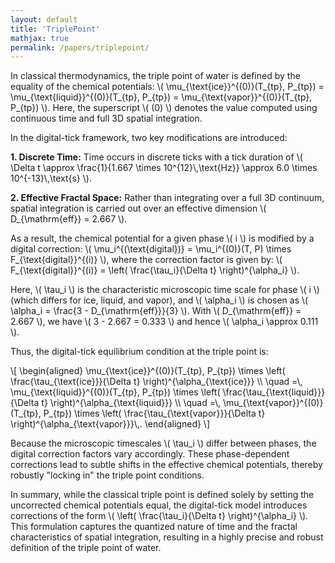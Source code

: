 ```yaml
---
layout: default
title: 'TriplePoint'
mathjax: true
permalink: /papers/triplepoint/
---
```



<p>
  In classical thermodynamics, the triple point of water is defined by the
  equality of the chemical potentials: \( \mu_{\text{ice}}^{(0)}(T_{tp}, P_{tp})
  = \mu_{\text{liquid}}^{(0)}(T_{tp}, P_{tp}) = \mu_{\text{vapor}}^{(0)}(T_{tp},
  P_{tp}) \). Here, the superscript \( (0) \) denotes the value computed using
  continuous time and full 3D spatial integration.
</p>

<p>In the digital-tick framework, two key modifications are introduced:</p>

<p>
  <strong>1. Discrete Time:</strong>
  Time occurs in discrete ticks with a tick duration of \( \Delta t \approx
  \frac{1}{1.667 \times 10^{12}\,\text{Hz}} \approx 6.0 \times
  10^{-13}\,\text{s} \).
</p>

<p>
  <strong>2. Effective Fractal Space:</strong>
  Rather than integrating over a full 3D continuum, spatial integration is
  carried out over an effective dimension \( D_{\mathrm{eff}} = 2.667 \).
</p>

<p>
  As a result, the chemical potential for a given phase \( i \) is modified by a
  digital correction: \( \mu_i^{(\text{digital})} = \mu_i^{(0)}(T, P) \times
  F_{\text{digital}}^{(i)} \), where the correction factor is given by: \(
  F_{\text{digital}}^{(i)} = \left( \frac{\tau_i}{\Delta t} \right)^{\alpha_i}
  \).
</p>

<p>
  Here, \( \tau_i \) is the characteristic microscopic time scale for phase \( i
  \) (which differs for ice, liquid, and vapor), and \( \alpha_i \) is chosen as
  \( \alpha_i = \frac{3 - D_{\mathrm{eff}}}{3} \). With \( D_{\mathrm{eff}} =
  2.667 \), we have \( 3 - 2.667 = 0.333 \) and hence \( \alpha_i \approx 0.111
  \).
</p>

<p>Thus, the digital-tick equilibrium condition at the triple point is:</p>

<p>
  \[ \begin{aligned} \mu_{\text{ice}}^{(0)}(T_{tp}, P_{tp}) \times \left(
  \frac{\tau_{\text{ice}}}{\Delta t} \right)^{\alpha_{\text{ice}}} \\ \quad =\,
  \mu_{\text{liquid}}^{(0)}(T_{tp}, P_{tp}) \times \left(
  \frac{\tau_{\text{liquid}}}{\Delta t} \right)^{\alpha_{\text{liquid}}} \\
  \quad =\, \mu_{\text{vapor}}^{(0)}(T_{tp}, P_{tp}) \times \left(
  \frac{\tau_{\text{vapor}}}{\Delta t} \right)^{\alpha_{\text{vapor}}}\,.
  \end{aligned} \]
</p>

<p>
  Because the microscopic timescales \( \tau_i \) differ between phases, the
  digital correction factors vary accordingly. These phase-dependent corrections
  lead to subtle shifts in the effective chemical potentials, thereby robustly
  "locking in" the triple point conditions.
</p>

<p>
  In summary, while the classical triple point is defined solely by setting the
  uncorrected chemical potentials equal, the digital-tick model introduces
  corrections of the form \( \left( \frac{\tau_i}{\Delta t} \right)^{\alpha_i}
  \). This formulation captures the quantized nature of time and the fractal
  characteristics of spatial integration, resulting in a highly precise and
  robust definition of the triple point of water.
</p>
